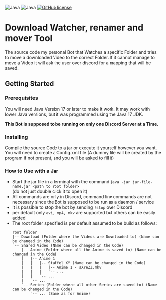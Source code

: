 ![Java](https://badgen.net/badge/language/Java/green)
![Java](https://badgen.net/badge/Java/JDK-17/green)
[![GitHub license](https://badgen.net/github/license/maxwai/download-renamer-mover)](LICENSE)

# Download Watcher, renamer and mover Tool

The source code my personal Bot that Watches a specific Folder and tries to move a downloaded Video
to the correct Folder. If it cannot manage to move a Video it will ask the user over discord for a
mapping that will be saved.

## Getting Started

### Prerequisites

You will need Java Version 17 or later to make it work. It may work with lower Java versions, but it
was programmed using the Java 17 JDK.

**This Bot is supposed to be running on only one Discord Server at a Time.**

### Installing

Compile the source Code to a jar or execute it yourself however you want. You will need to create a
Config.xml file (A dummy file will be created by the program if not present, and you will be asked
to fill it)

### How to Use with a Jar

* Start the jar file in a terminal with the
  command `java -jar jar-file-name.jar <path to root folder>` <br>
  (do not just double click it to open it)
* All commands are only in Discord, command line commands are not necessary since the Bot is
  supposed to be run as a daemon / service
* It is possible to stop the bot by sending `!stop` over Discord
* per default only `avi, mp4, mkv` are supported but others can be easily added
* The root folder specified is per default assumed to be build as follows:
  ```
  root folder
  |-- Download (Folder where the Videos are Downloaded to) (Name can be changed in the Code)
  `-- Shared Video (Name can be changed in the Code)
      |-- Anime (Folder where all the Anime is saved to) (Name can be changed in the Code)
      |   |-- Anime 1
      |   |   |-- Staffel XY (Name can be changed in the Code)
      |   |   |   |-- Anime 1 - sXYeZZ.mkv
      |   |   |   `-- ...
      |   |   `-- ...
      |   `-- ...
      `-- Serien (Folder where all other Series are saved to) (Name can be changed in the Code)
          `-- ... (Same as for Anime)
  ```